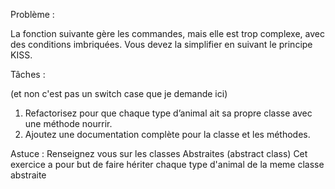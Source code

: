 Problème :

La fonction suivante gère les commandes, mais elle est trop complexe, avec des conditions imbriquées. Vous devez la simplifier en suivant le principe KISS.

Tâches :

(et non c'est pas un switch case que je demande ici)

1) Refactorisez pour que chaque type d’animal ait sa propre classe avec une méthode nourrir.
2) Ajoutez une documentation complète pour la classe et les méthodes.

Astuce : 
Renseignez vous sur les classes Abstraites (abstract class)
Cet exercice a pour but de faire hériter chaque type d'animal de la meme classe abstraite